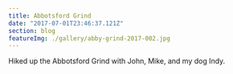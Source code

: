 ```yaml
---
title: Abbotsford Grind
date: "2017-07-01T23:46:37.121Z"
section: blog
featureImg: ./gallery/abby-grind-2017-002.jpg
---
```


Hiked up the Abbotsford Grind with John, Mike, and my dog Indy.
